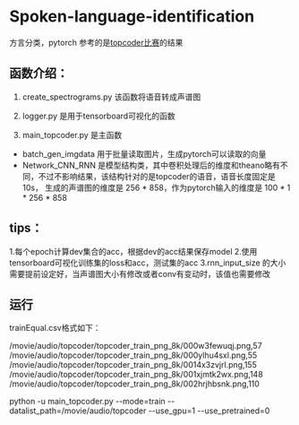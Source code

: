 # Spoken-language-identification
方言分类，pytorch
参考的是[topcoder比赛](http://yerevann.github.io/2016/06/26/combining-cnn-and-rnn-for-spoken-language-identification/)的结果

## 函数介绍：

1. create_spectrograms.py 该函数将语音转成声谱图

2. logger.py 是用于tensorboard可视化的函数

3. main_topcoder.py 是主函数
* batch_gen_imgdata 用于批量读取图片，生成pytorch可以读取的向量
* Network_CNN_RNN 是模型结构类，其中卷积处理后的维度和theano略有不同，不过不影响结果，该结构针对的是topcoder的语音，语音长度固定是10s，
生成的声谱图的维度是 256 * 858，作为pytorch输入的维度是 100 * 1 * 256 * 858


## tips：
1.每个epoch计算dev集合的acc，根据dev的acc结果保存model
2.使用tensorboard可视化训练集的loss和acc，测试集的acc
3.rnn_input_size 的大小需要提前设定好，当声谱图大小有修改或者conv有变动时，该值也需要修改

## 运行
trainEqual.csv格式如下：
>
/movie/audio/topcoder/topcoder_train_png_8k/000w3fewuqj.png,57
/movie/audio/topcoder/topcoder_train_png_8k/000ylhu4sxl.png,55
/movie/audio/topcoder/topcoder_train_png_8k/0014x3zvjrl.png,155
/movie/audio/topcoder/topcoder_train_png_8k/001xjmtk2wx.png,148
/movie/audio/topcoder/topcoder_train_png_8k/002hrjhbsnk.png,110

python -u main_topcoder.py --mode=train --datalist_path=/movie/audio/topcoder --use_gpu=1 --use_pretrained=0
